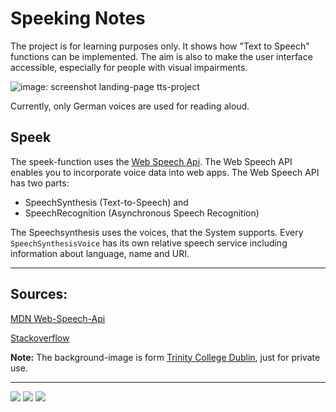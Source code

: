 # Speeking Notes

The project is for learning purposes only. It shows how "Text to Speech" functions can be implemented. The aim is also to make the user interface accessible, especially for people with visual impairments.

![image: screenshot landing-page tts-project](/images/screenshot_v.1.2.0.png)

Currently, only German voices are used for reading aloud.

## Speek

The speek-function uses the [Web Speech Api](https://developer.mozilla.org/en-US/docs/Web/API/Web_Speech_API).
The Web Speech API enables you to incorporate voice data into web apps. The Web Speech API has two parts: 
- SpeechSynthesis (Text-to-Speech) and 
- SpeechRecognition (Asynchronous Speech Recognition)

The Speechsynthesis uses the voices, that the System supports.
Every `SpeechSynthesisVoice` has its own relative speech service including information about language, name and URI.
___
## Sources:

[MDN Web-Speech-Api](https://developer.mozilla.org/de/docs/Web/API/SpeechSynthesis)

[Stackoverflow](https://stackoverflow.com)

**Note:** The background-image is form 
[Trinity College Dublin](https://www.tcd.ie), just for private use.

___
<p>
<img src="https://img.shields.io/badge/version:-v1.2.0-blue">
<img src="https://img.shields.io/badge/accessibility-yes-brightgreen">
<a href="https://developer.mozilla.org/en-US/docs/Web/API/Web_Speech_API">
    <img src="https://img.shields.io/badge/api-WebSpeechApi-blue">
</a>
</p>


